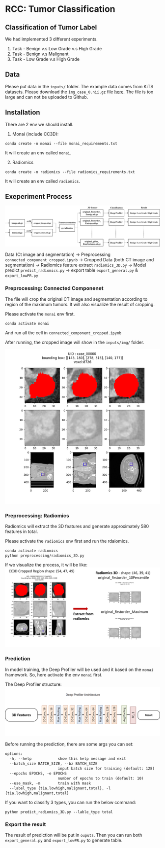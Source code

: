 # RCC: Tumor Classification

## Classification of Tumor Label
We had implemented 3 different experiments. 
1. Task - Benign v.s Low Grade v.s High Grade
2. Task - Benign v.s Malignant
3. Task - Low Grade v.s High Grade

## Data
Please put data in the `inputs/` folder. The example data comes from KiTS datasets. Please download the `img_case_0.nii.gz` file [here](https://drive.google.com/file/d/1YMkDObtnUcdLIiUebf6PdOe0Bdr4ragn/view?usp=sharing). The file is too large and can not be uploaded to Github.

## Installation
There are 2 env we should install.
1. Monai (include CC3D):
```
conda create -n monai --file monai_requirements.txt
```
It will create an env called `monai`.

2. Radiomics
```
conda create -n radiomics --file radiomics_requirements.txt
```
It will create an env called `radiomics`.

## Exeperiment Process
![](image\image.png)

Data (Ct image and segmentation) -> Preprocessing `connected_component_cropped.ipynb` -> Cropped Data (both CT image and segmentation) -> Radiomics feature extract `radiomics_3D.py` -> Model predict `predict_radiomics.py` -> export table `export_general.py` & `export_lowPR.py`

### Preprocessing: Connected Componenet
The file will crop the original CT image and segmentation according to region of the maximum tumors. It will also visualize the result of cropping.

Please activate the `monai` env first.
```
conda activate monai
```

And run all the cell in `connected_component_cropped.ipynb`

After running, the cropped image will show in the `inputs/img/` folder.

![](image\case_00000.png)

### Preprocessing: Radiomics
Radiomics will extract the 3D features and generate approximately 580 features in total.

Please activate the `radiomics` env first and run the rdaiomics.

```
conda activate radiomics
python preprocessing/radiomics_3D.py
```

If we visualize the process, it will be like:
![](image\extraction.png)

### Prediction
In model training, the Deep Profiler will be used and it based on the `monai` framework. So, here activate the env `monai` first.

The Deep Profiler structure:
![](image\model.png)

Before running the prediction, there are some args you can set:
```
options:
  -h, --help            show this help message and exit
  --batch_size BATCH_SIZE, --bz BATCH_SIZE
                        input batch size for training (default: 128)
  --epochs EPOCHS, -e EPOCHS
                        number of epochs to train (default: 10)
  --use_mask, -m        train with mask
  --label_type {t1a,lowhigh,malignant,total}, -l {t1a,lowhigh,malignant,total}
```

If you want to classify 3 types, you can run the below command:
```
python predict_radiomics_3D.py --lable_type total
```

### Export the result
The result of prediction will be put in `ouputs`. Then you can run both `export_general.py` and `export_lowPR.py` to generate table.
